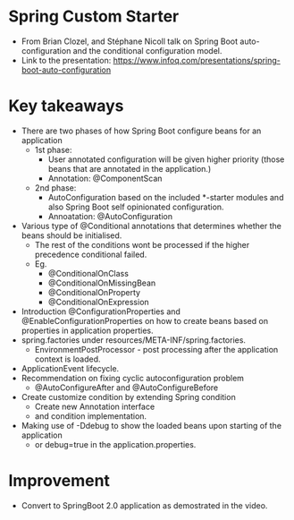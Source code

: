# Spring Custom Starter
- From Brian Clozel, and Stéphane Nicoll talk on Spring Boot auto-configuration and the conditional configuration model.
- Link to the presentation: https://www.infoq.com/presentations/spring-boot-auto-configuration

# Key takeaways
- There are two phases of how Spring Boot configure beans for an application
  - 1st phase: 
    - User annotated configuration will be given higher priority (those beans that are annotated in the application.) 
    - Annotation: @ComponentScan   
  - 2nd phase:
    - AutoConfiguration based on the included *-starter modules and also Spring Boot self opinionated configuration.
    - Annoatation: @AutoConfiguration
- Various type of @Conditional annotations that determines whether the beans should be initialised.
  - The rest of the conditions wont be processed if the higher precedence conditional failed.
  - Eg.
    - @ConditionalOnClass
    - @ConditionalOnMissingBean
    - @ConditionalOnProperty
    - @ConditionalOnExpression
- Introduction @ConfigurationProperties and @EnableConfigurationProperties on how to create beans based on properties in application properties.
- spring.factories under resources/META-INF/spring.factories.
  - EnvironmentPostProcessor -  post processing after the application context is loaded.
- ApplicationEvent lifecycle.
- Recommendation on fixing cyclic autoconfiguration problem
  - @AutoConfigureAfter and @AutoConfigureBefore
- Create customize condition by extending Spring condition
  - Create new Annotation interface
  - and condition implementation.
- Making use of -Ddebug to show the loaded beans upon starting of the application
  - or debug=true in the application.properties.
  
# Improvement
- Convert to SpringBoot 2.0 application as demostrated in the video.   